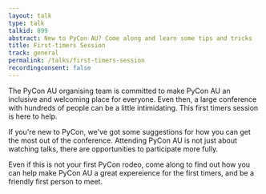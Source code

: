 ```yaml
---
layout: talk
type: talk
talkid: 899
abstract: New to PyCon AU? Come along and learn some tips and tricks
title: First-timers Session
track: general
permalink: /talks/first-timers-session
recordingconsent: false
---
```


The PyCon AU organising team is committed to make PyCon AU an inclusive and welcoming place for everyone. Even then, a large conference with hundreds of people can be a little intimidating. This first timers session is here to help.

If you're new to PyCon, we've got some suggestions for how you can get the most out of the conference. Attending PyCon AU is not just about watching talks, there are opportunities to participate more fully.

Even if this is not your first PyCon rodeo, come along to find out how you can help make PyCon AU a great expereience for the first timers, and be a friendly first person to meet.
